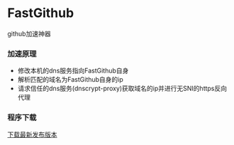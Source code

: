 # FastGithub
github加速神器

### 加速原理
* 修改本机的dns服务指向FastGithub自身
* 解析匹配的域名为FastGithub自身的ip
* 请求信任的dns服务(dnscrypt-proxy)获取域名的ip并进行无SNI的https反向代理

### 程序下载
[下载最新发布版本](https://gitee.com/jiulang/fast-github)
